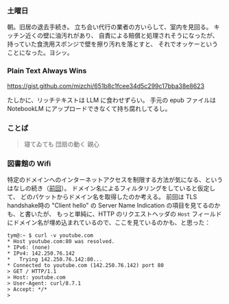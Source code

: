 ### 土曜日

朝。旧居の退去手続き。
立ち会い代行の業者の方いらして、室内を見回る。
キッチン近くの壁に油汚れがあり、
自責による賠償と処理されそうになったが、
持っていた食洗用スポンジで壁を擦り汚れを落とすと、
それでオッケーということになった。ヨシッ。

### Plain Text Always Wins

https://gist.github.com/mizchi/651b8c1fcee34d5c299c17bba38e8623

たしかに、リッチテキストは LLM に食わせずらい。
手元の epub ファイルは NotebookLM にアップロードできなくて持ち腐れしてるし。

### ことば

> 寝てゐても 団扇の動く 親心

### 図書館の Wifi

特定のドメインへのインターネットアクセスを制限する方法が気になる、というはなしの続き（[前回](https://github.com/toasa/diary/blob/main/2025/04/29.md#%E5%9B%B3%E6%9B%B8%E9%A4%A8%E3%81%AE-wifi)）。
ドメイン名によるフィルタリングをしていると仮定して、
どのパケットからドメイン名を取得したのか考える。
前回は TLS handshake時の "Client hello" の Server Name Indication の項目を見てるのかも、と書いたが、
もっと単純に、HTTP のリクエストヘッダの `Host` フィールドにドメイン名が埋め込まれているので、ここを見ているのかも、と思った：

```
tym@:~ $ curl -v youtube.com
* Host youtube.com:80 was resolved.
* IPv6: (none)
* IPv4: 142.250.76.142
*   Trying 142.250.76.142:80...
* Connected to youtube.com (142.250.76.142) port 80
> GET / HTTP/1.1
> Host: youtube.com
> User-Agent: curl/8.7.1
> Accept: */*
> 
```
